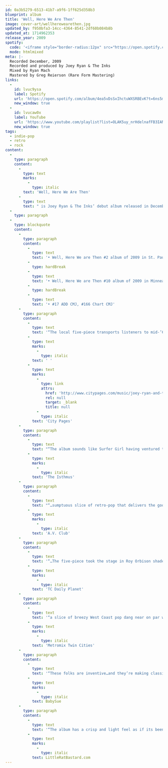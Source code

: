 ```yaml
---
id: 0a3b5279-6513-41b7-a9f6-1ff625d358b3
blueprint: album
title: 'Well, Here We Are Then'
image: cover-art/wellherewearethen.jpg
updated_by: f950bfa3-14cc-4364-8541-2df60b084b8b
updated_at: 1714962353
release_year: 2009
spotify:
  code: '<iframe style="border-radius:12px" src="https://open.spotify.com/embed/album/0ARg1X88TCOJs6qd6w1Q8i?utm_source=generator&theme=0" width="100%" height="860" frameBorder="0" allowfullscreen="" allow="autoplay; clipboard-write; encrypted-media; fullscreen; picture-in-picture" loading="lazy"></iframe>'
  mode: htmlmixed
meta: |-
  Recorded December, 2009
  Recorded and produced by Joey Ryan & The Inks
  Mixed by Ryan Mach
  Mastered by Greg Reierson (Rare Form Mastering)
links:
  -
    id: lvuc9ysa
    label: Spotify
    url: 'https://open.spotify.com/album/4ea5vDsSxIhctuWXSRBEvK?t=6ns5mpgf1tcjgt4edn2npaiaj5&tto=21b3b4b4'
    new_window: true
  -
    id: lvucaw0x
    label: YouTube
    url: 'https://www.youtube.com/playlist?list=OLAK5uy_nrHdelnafFB3IAN4YdQScnyiyZpqBPToY'
    new_window: true
tags:
  - indie-pop
  - retro
  - rock
content:
  -
    type: paragraph
    content:
      -
        type: text
        marks:
          -
            type: italic
        text: 'Well, Here We Are Then'
      -
        type: text
        text: " is Joey Ryan & The Inks’ debut album released in December of 2009. Ryan had the bulk of these 12\_songs written and recorded\_in demo form & began forming the band in late 2008.\_ Coming from a variety of previous and current projects\_(The Exchange, The Alarmists, Flin Flon Bombers, Consolation Champ, Shanghai Subway)\_these\_‘Inks’ helped add\_the missing\_razor sharp instrumentation & polish that helped catapult the band onto the Twin Cities indie pop scene. The\_album topped many\_year end lists and helped land the band as a finalist in Vita.mn’s best new band competition."
  -
    type: paragraph
  -
    type: blockquote
    content:
      -
        type: paragraph
        content:
          -
            type: text
            text: '• Well, Here We are Then #2 album of 2009 in St. Paul Pioneer Press'
          -
            type: hardBreak
          -
            type: text
            text: '• Well, Here We are Then #10 album of 2009 in Minneapolis Star Tribune'
          -
            type: hardBreak
          -
            type: text
            text: '• #17 ADD CMJ, #166 Chart CMJ'
      -
        type: paragraph
        content:
          -
            type: text
            text: '“The local five-piece transports listeners to mid-’60s California, where masses of beach bums were able to sing four-part harmonies while simultaneously surfing monster waves and daydreaming about Liverpool and Cuban heel boots.” –'
          -
            type: text
            marks:
              -
                type: italic
            text: ' '
          -
            type: text
            marks:
              -
                type: link
                attrs:
                  href: 'http://www.citypages.com/music/joey-ryan-and-the-inks-well-here-we-are-then-6724522'
                  rel: null
                  target: _blank
                  title: null
              -
                type: italic
            text: 'City Pages'
      -
        type: paragraph
        content:
          -
            type: text
            text: "“The album sounds like Surfer Girl having ventured to a place where the buffalo roam. Well, Here We Are Then is a lonely sonic landscape, it’s worthy of your lust.” –\_"
          -
            type: text
            marks:
              -
                type: italic
            text: 'The Isthmus'
      -
        type: paragraph
        content:
          -
            type: text
            text: "“…sumptuous slice of retro-pop that delivers the goods”\_– "
          -
            type: text
            marks:
              -
                type: italic
            text: 'A.V. Club'
      -
        type: paragraph
        content:
          -
            type: text
            text: '“…The five-piece took the stage in Roy Orbison shades and with a confident swagger…Ryan and his crew shook the shack with boundless energy and unabashed pop sweetness that brought to mind the current “twee” sound as well as the doo-wop acts of the 1950s.” – '
          -
            type: text
            marks:
              -
                type: italic
            text: 'TC Daily Planet'
      -
        type: paragraph
        content:
          -
            type: text
            text: '“a slice of breezy West Coast pop dang near on par with the greats of the genre. Like Brian Wilson before him, Ryan understands the power of pairing melancholic ache with exceedingly sunny melodies, while his bandmates toss off tasty power-pop riffs with a razor-sharp accuracy rarely heard outside of early Cars records” – '
          -
            type: text
            marks:
              -
                type: italic
            text: 'Metromix Twin Cities'
      -
        type: paragraph
        content:
          -
            type: text
            text: '“These folks are inventive…and they’re making classic pop music that will sound incredible for decades to come. Twelve groovy cuts here. TOP PICK. 5 Stars!”- '
          -
            type: text
            marks:
              -
                type: italic
            text: BabySue
      -
        type: paragraph
        content:
          -
            type: text
            text: '“The album has a crisp and light feel as if its been hanging out to dry on a clothesline all day in the grassy fields of the Midwest. Yep. In six minutes, a talented band can take us places some bands aspire (and never get) to. Do yourself a favor and find out about Minneapolis’s best-kept secret before it spreads beyond the Midwest!” – '
          -
            type: text
            marks:
              -
                type: italic
            text: LittleRatBastard.com
---
```

